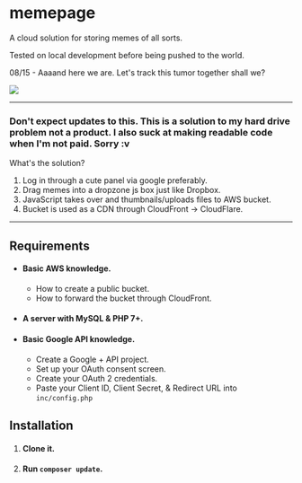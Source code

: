 # memepage

A cloud solution for storing memes of all sorts.

Tested on local development before being pushed to the world.

08/15 - Aaaand here we are.
Let's track this tumor together shall we?

![](https://i.imgur.com/Jaqpngq.png)

***

### **Don't expect updates to this. This is a solution to my hard drive problem not a product. I also suck at making readable code when I'm not paid. Sorry :v**

What's the solution?

1. Log in through a cute panel via google preferably.
1. Drag memes into a dropzone js box just like Dropbox.
1. JavaScript takes over and thumbnails/uploads files to AWS bucket.
1. Bucket is used as a CDN through CloudFront -> CloudFlare.

***

## **Requirements**

* #### Basic AWS knowledge.
    * How to create a public bucket.
    * How to forward the bucket through CloudFront.
* #### A server with MySQL & PHP 7+.
* #### Basic Google API knowledge.
    * Create a Google + API project.
    * Set up your OAuth consent screen.
    * Create your OAuth 2 credentials.
    * Paste your Client ID, Client Secret, & Redirect URL into ```inc/config.php```

## **Installation**

1. #### Clone it.
2. #### Run `composer update`.
